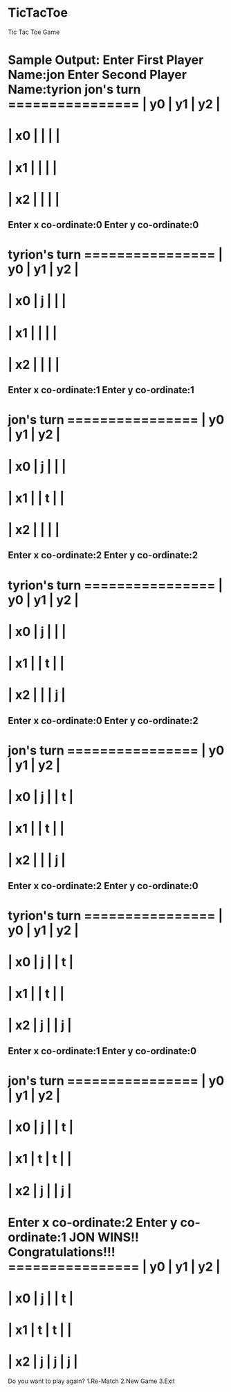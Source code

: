# TicTacToe
Tic Tac Toe Game

Sample Output:
Enter First Player Name:jon
Enter Second Player Name:tyrion
jon's turn
     ================
     | y0 | y1 | y2 |
=====================
| x0 |    |    |    |
=====================
| x1 |    |    |    |
=====================
| x2 |    |    |    |
=====================
Enter x co-ordinate:0
Enter y co-ordinate:0
-------------------------
tyrion's turn
     ================
     | y0 | y1 | y2 |
=====================
| x0 | j  |    |    |
=====================
| x1 |    |    |    |
=====================
| x2 |    |    |    |
=====================
Enter x co-ordinate:1
Enter y co-ordinate:1
-------------------------
jon's turn
     ================
     | y0 | y1 | y2 |
=====================
| x0 | j  |    |    |
=====================
| x1 |    | t  |    |
=====================
| x2 |    |    |    |
=====================
Enter x co-ordinate:2
Enter y co-ordinate:2
-------------------------
tyrion's turn
     ================
     | y0 | y1 | y2 |
=====================
| x0 | j  |    |    |
=====================
| x1 |    | t  |    |
=====================
| x2 |    |    | j  |
=====================
Enter x co-ordinate:0
Enter y co-ordinate:2
-------------------------
jon's turn
     ================
     | y0 | y1 | y2 |
=====================
| x0 | j  |    | t  |
=====================
| x1 |    | t  |    |
=====================
| x2 |    |    | j  |
=====================
Enter x co-ordinate:2
Enter y co-ordinate:0
-------------------------
tyrion's turn
     ================
     | y0 | y1 | y2 |
=====================
| x0 | j  |    | t  |
=====================
| x1 |    | t  |    |
=====================
| x2 | j  |    | j  |
=====================
Enter x co-ordinate:1
Enter y co-ordinate:0
-------------------------
jon's turn
     ================
     | y0 | y1 | y2 |
=====================
| x0 | j  |    | t  |
=====================
| x1 | t  | t  |    |
=====================
| x2 | j  |    | j  |
=====================
Enter x co-ordinate:2
Enter y co-ordinate:1
JON WINS!! Congratulations!!!
     ================
     | y0 | y1 | y2 |
=====================
| x0 | j  |    | t  |
=====================
| x1 | t  | t  |    |
=====================
| x2 | j  | j  | j  |
=====================
Do you want to play again?
1.Re-Match
2.New Game
3.Exit

